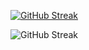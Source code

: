 [![GitHub Streak](https://streak-stats.demolab.com?user=sub-kek&theme=tokyonight)](https://git.io/streak-stats)

<img align=center src="https://streak-stats.demolab.com?user=sub-kek&theme=tokyonight" alt="GitHub Streak"/>
